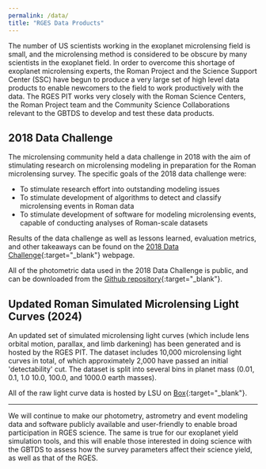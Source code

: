 ```yaml
---
permalink: /data/
title: "RGES Data Products"
---
```


The number of US scientists working in the exoplanet microlensing field is small, 
and the microlensing method is considered to be obscure by many scientists in the exoplanet 
field. In order to overcome this shortage of exoplanet microlensing experts, the Roman Project 
and the Science Support Center (SSC) have begun to produce a very large set of high 
level data products to enable newcomers to the field to work productively with the data. The RGES PIT 
works very closely with the Roman Science Centers, the Roman Project team and the Community Science 
Collaborations relevant to the GBTDS to develop and test these data products.

## 2018 Data Challenge

The microlensing community held a data challenge in 2018 with the aim of stimulating research on 
microlensing modeling in preparation for the Roman microlensing survey. The specific goals of the 2018 
data challenge were:

* To stimulate research effort into outstanding modeling issues
* To stimulate development of algorithms to detect and classify microlensing events in Roman data
* To stimulate development of software for modeling microlensing events, capable of conducting analyses 
of Roman-scale datasets

Results of the data challenge as well as lessons learned, evaluation metrics, and other takeaways can be found
on the [2018 Data Challenge](https://www.microlensing-source.org/data-challenge/){:target="_blank"} webpage.

All of the photometric data used in the 2018 Data Challenge is public, and can be downloaded from the
[Github repository](https://github.com/microlensing-data-challenge/data-challenge-1){:target="_blank"}.

## Updated Roman Simulated Microlensing Light Curves (2024)

An updated set of simulated microlensing light curves (which include lens orbital motion, parallax, and limb darkening)
has been generated and is hosted by the RGES PIT. The dataset includes 10,000 microlensing light curves in total, 
of which approximately 2,000 have passed an initial 'detectability' cut. The dataset is split into several bins in 
planet mass (0.01, 0.1, 1.0 10.0, 100.0, and 1000.0 earth masses).

All of the raw light curve data is hosted by LSU on [Box](https://lsu.app.box.com/s/qx440yp9ekzrhaevtfu7ksnfgh2jhc29){:target="_blank"}.

-------------

We will continue to make our photometry, astrometry and event modeling data and software publicly available 
and user-friendly to enable broad participation in RGES science. The same is true for our exoplanet yield simulation tools, 
and this will enable those interested in doing science with the GBTDS to assess how the survey parameters 
affect their science yield, as well as that of the RGES. 